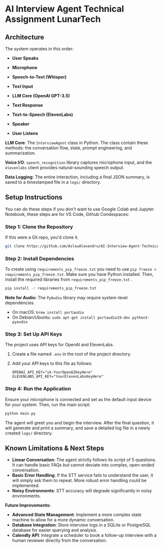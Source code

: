 # AI Interview Agent Technical Assignment LunarTech

## Architecture

The system operates in this order:

- **User Speaks** 

- **Microphone** 

- **Speech-to-Text (Whisper)** 

- **Text Input** 

- **LLM Core (OpenAI GPT-3.5)** 

- **Text Response** 

- **Text-to-Speech (ElevenLabs)** 

- **Speaker**

- **User Listens**




**LLM Core**: The `InterviewAgent` class in Python. The class contain these methods: the conversation flow, state, prompt engineering, and summarization.

**Voice I/O**: `speech_recognition` library captures microphone input, and the `elevenlabs` client provides natural-sounding speech output.

**Data Logging**: The entire interaction, including a final JSON summary, is saved to a timestamped file in a `logs/` directory. 

## Setup Instructions


You can do these steps if you don't want to use Google Colab and Jupyter Notebook, these steps are for VS Code, Github Condespaces:


### Step 1: Clone the Repository
If this were a Git repo, you'd clone it.

```bash
git clone https://github.com/AslauAlexandru/AI-Interview-Agent-Technical-Assignment-LunarTech
```

### Step 2: Install Dependencies
To create using ```requirements_pip_freeze.txt``` you need to use ```pip freeze > requirements_pip_freeze.txt```. 
Make sure you have Python installed. Then, install the required libraries from `requirements_pip_freeze.txt` .

```bash
pip install -r requirements_pip_freeze.txt
```
**Note for Audio:** The `PyAudio` library may require system-level dependencies.
- On macOS: `brew install portaudio`
- On Debian/Ubuntu: `sudo apt-get install portaudio19-dev python3-pyaudio`

### Step 3: Set Up API Keys
The project uses API keys for OpenAI and ElevenLabs.

1.  Create a file named `.env` in the root of the project directory.
2.  Add your API keys to this file as follows:

    ```env
    OPENAI_API_KEY="sk-YourOpenAIKeyHere"
    ELEVENLABS_API_KEY="YourElevenLabsKeyHere"
    ```

### Step 4: Run the Application
Ensure your microphone is connected and set as the default input device for your system. Then, run the main script:

```bash
python main.py
```

The agent will greet you and begin the interview. After the final question, it will generate and print a summary, and save a detailed log file in a newly created `logs/` directory.

## Known Limitations & Next Steps

- **Linear Conversation**: The agent strictly follows its script of 5 questions. It can handle basic FAQs but cannot deviate into complex, open-ended conversation.
- **Basic Error Handling**: If the STT service fails to understand the user, it will simply ask them to repeat. More robust error handling could be implemented.
- **Noisy Environments**: STT accuracy will degrade significantly in noisy environments.

**Future Improvements:**
- **Advanced State Management**: Implement a more complex state machine to allow for a more dynamic conversation.
- **Database Integration**: Store interview logs in a SQLite or PostgreSQL database for easier querying and analysis.
- **Calendly API**: Integrate a scheduler to book a follow-up interview with a human reviewer directly from the conversation.







